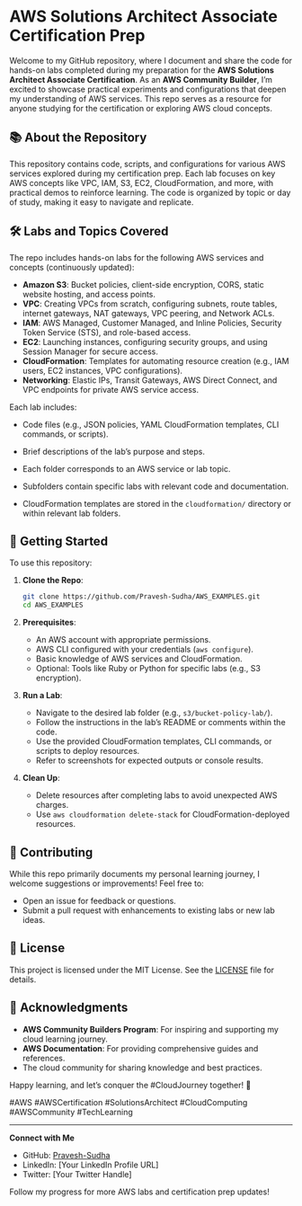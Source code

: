 # AWS Solutions Architect Associate Certification Prep

Welcome to my GitHub repository, where I document and share the code for hands-on labs completed during my preparation for the **AWS Solutions Architect Associate Certification**. As an **AWS Community Builder**, I’m excited to showcase practical experiments and configurations that deepen my understanding of AWS services. This repo serves as a resource for anyone studying for the certification or exploring AWS cloud concepts.

## 📚 About the Repository

This repository contains code, scripts, and configurations for various AWS services explored during my certification prep. Each lab focuses on key AWS concepts like VPC, IAM, S3, EC2, CloudFormation, and more, with practical demos to reinforce learning. The code is organized by topic or day of study, making it easy to navigate and replicate.

## 🛠️ Labs and Topics Covered

The repo includes hands-on labs for the following AWS services and concepts (continuously updated):

- **Amazon S3**: Bucket policies, client-side encryption, CORS, static website hosting, and access points.
- **VPC**: Creating VPCs from scratch, configuring subnets, route tables, internet gateways, NAT gateways, VPC peering, and Network ACLs.
- **IAM**: AWS Managed, Customer Managed, and Inline Policies, Security Token Service (STS), and role-based access.
- **EC2**: Launching instances, configuring security groups, and using Session Manager for secure access.
- **CloudFormation**: Templates for automating resource creation (e.g., IAM users, EC2 instances, VPC configurations).
- **Networking**: Elastic IPs, Transit Gateways, AWS Direct Connect, and VPC endpoints for private AWS service access.

Each lab includes:
- Code files (e.g., JSON policies, YAML CloudFormation templates, CLI commands, or scripts).
- Brief descriptions of the lab’s purpose and steps.

- Each folder corresponds to an AWS service or lab topic.
- Subfolders contain specific labs with relevant code and documentation.
- CloudFormation templates are stored in the `cloudformation/` directory or within relevant lab folders.

## 🚀 Getting Started

To use this repository:

1. **Clone the Repo**:
   ```bash
   git clone https://github.com/Pravesh-Sudha/AWS_EXAMPLES.git
   cd AWS_EXAMPLES
   ```

2. **Prerequisites**:
   - An AWS account with appropriate permissions.
   - AWS CLI configured with your credentials (`aws configure`).
   - Basic knowledge of AWS services and CloudFormation.
   - Optional: Tools like Ruby or Python for specific labs (e.g., S3 encryption).

3. **Run a Lab**:
   - Navigate to the desired lab folder (e.g., `s3/bucket-policy-lab/`).
   - Follow the instructions in the lab’s README or comments within the code.
   - Use the provided CloudFormation templates, CLI commands, or scripts to deploy resources.
   - Refer to screenshots for expected outputs or console results.

4. **Clean Up**:
   - Delete resources after completing labs to avoid unexpected AWS charges.
   - Use `aws cloudformation delete-stack` for CloudFormation-deployed resources.


## 🤝 Contributing

While this repo primarily documents my personal learning journey, I welcome suggestions or improvements! Feel free to:
- Open an issue for feedback or questions.
- Submit a pull request with enhancements to existing labs or new lab ideas.

## 📜 License

This project is licensed under the MIT License. See the [LICENSE](LICENSE) file for details.

## 🙌 Acknowledgments

- **AWS Community Builders Program**: For inspiring and supporting my cloud learning journey.
- **AWS Documentation**: For providing comprehensive guides and references.
- The cloud community for sharing knowledge and best practices.

Happy learning, and let’s conquer the #CloudJourney together! 🚀

#AWS #AWSCertification #SolutionsArchitect #CloudComputing #AWSCommunity #TechLearning

---

**Connect with Me**

- GitHub: [Pravesh-Sudha](https://github.com/Pravesh-Sudha)
- LinkedIn: [Your LinkedIn Profile URL]
- Twitter: [Your Twitter Handle]

Follow my progress for more AWS labs and certification prep updates!
